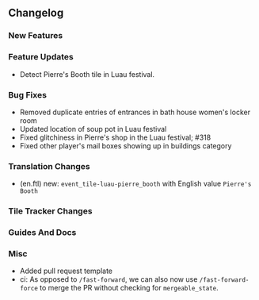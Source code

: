 ## Changelog

### New Features


### Feature Updates

- Detect Pierre's Booth tile in Luau festival.

### Bug Fixes

- Removed duplicate entries of entrances in bath house women's locker room
- Updated location of soup pot in Luau festival
- Fixed glitchiness in Pierre's shop in the Luau festival; #318
- Fixed other player's mail boxes showing up in buildings category

### Translation Changes

- (en.ftl) new: `event_tile-luau-pierre_booth` with English value `Pierre's Booth`


### Tile Tracker Changes


### Guides And Docs


### Misc

- Added pull request template
- ci: As opposed to `/fast-forward`, we can also now use `/fast-forward-force` to merge the PR without checking for `mergeable_state`.

